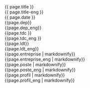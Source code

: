 <div id="title">{{ page.title }}</div>
<div id="title-eng">{{ page.title-eng }}</div>
<div id="offre_date">{{ page.date }}</div>
<div id="departement" > {{page.dep}} </div>
<div id="departement_eng" > {{page.dep_eng}} </div>
<div id="type_contract" > {{page.tdc }} </div>
<div id="type_contract_eng" > {{page.tdc_eng }} </div>
<div id="lieu_travail" > {{page.ldt}} </div>
<div id="lieu_travail_eng" > {{page.ldt_eng}} </div>
<div id="entreprise"  markdown="1" > {{page.entreprise  | markdownify}} </div>
<div id="entreprise_eng"  markdown="1" > {{page.entreprise_eng  | markdownify}} </div>
<div id="poste"  markdown="1" > {{page.poste  | markdownify}} </div>
<div id="poste_eng"  markdown="1" > {{page.poste_eng  | markdownify}} </div>
<div id="profil"  markdown="1"> {{page.profil  | markdownify}} </div>
<div id="profil_eng"  markdown="1"> {{page.profil_eng  | markdownify}} </div>
